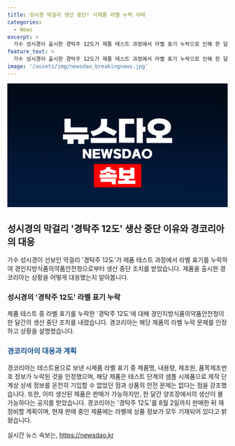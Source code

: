```yaml
---
title: 성시경 막걸리 생산 중단! 시제품 라벨 누락 사태
categories:
  - News
excerpt: >
  가수 성시경이 출시한 경탁주 12도가 제품 테스트 과정에서 라벨 표기 누락으로 인해 한 달간 생산 중단 조치를 받았다. 제품 출시 회사는 테스트용 시제품에서 표기 누락이 발견되어 사과하고, 재정비 후 8월 20일에 판매를 재개할 계획이라고 밝혔다. 성시경은 실수를 인정하며 미흡한 부분을 보완하겠다고 전했다. 또한, 현재 판매 중인 제품은 모든 정보가 기재되어있으며, 앞으로 이러한 실수가 없도록 주의를 기울일 것이라고 강조했다.
feature_text: >
  가수 성시경이 출시한 경탁주 12도가 제품 테스트 과정에서 라벨 표기 누락으로 인해 한 달간 생산 중단 조치를 받았다. 제품 출시 회사는 테스트용 시제품에서 표기 누락이 발견되어 사과하고, 재정비 후 8월 20일에 판매를 재개할 계획이라고 밝혔다. 성시경은 실수를 인정하며 미흡한 부분을 보완하겠다고 전했다. 또한, 현재 판매 중인 제품은 모든 정보가 기재되어있으며, 앞으로 이러한 실수가 없도록 주의를 기울일 것이라고 강조했다.
image: '/assets/img/newsdao_breakingnews.jpg'
---
```


<p><img src="/assets/img/newsdao_breakingnews.jpg" alt="koreaapp 속보" /></p>

<h2 data-ke-size="size26">성시경의 막걸리 '경탁주 12도' 생산 중단 이유와 경코리아의 대응</h2>

<p data-ke-size="size16">가수 성시경이 선보인 막걸리 '경탁주 12도'가 제품 테스트 과정에서 라벨 표기를 누락하여 경인지방식품의약품안전청으로부터 생산 중단 조치를 받았습니다. 제품을 출시한 경코리아는 상황을 어떻게 대응했는지 알아봅니다.</p>

<h3>성시경의 '경탁주 12도' 라벨 표기 누락</h3>

<p data-ke-size="size16">제품 테스트 중 라벨 표기를 누락한 '경탁주 12도'에 대해 경인지방식품의약품안전청이 한 달간의 생산 중단 조치를 내렸습니다. 경코리아는 해당 제품의 라벨 누락 문제를 인정하고 상황을 설명했습니다.</p>

<h3><b><span style="color: #1a5490;">경코리아의 대응과 계획</span></b></h3>

<p data-ke-size="size16">경코리아는 테스트용으로 보낸 시제품 라벨 표기 중 제품명, 내용량, 제조원, 품목제조번호 정보가 누락된 것을 인정했으며, 해당 제품은 테스트 단계의 샘플 시제품으로 제작 단계상 상세 정보를 온전히 기입할 수 없었던 점과 상품의 안전 문제는 없다는 점을 강조했습니다. 또한, 이미 생산된 제품은 판매가 가능하지만, 한 달간 양조장에서의 생산이 불가능하다는 공지를 받았습니다. 경코리아는 '경탁주 12도'를 8월 2일까지 판매한 뒤 재정비할 계획이며, 현재 판매 중인 제품에는 라벨에 상품 정보가 모두 기재되어 있다고 밝혔습니다.</p>
실시간 뉴스 속보는, <a href="https://newsdao.kr" rel="dofollow">https://newsdao.kr</a>



